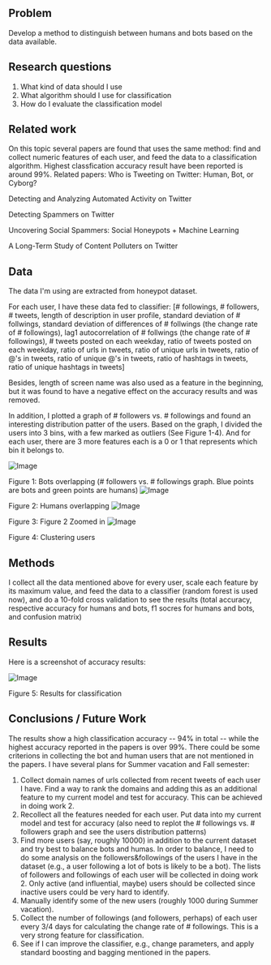
## Problem

Develop a method to distinguish between humans and bots based on the data available.

## Research questions

1. What kind of data should I use
2. What algorithm should I use for classification
3. How do I evaluate the classification model

## Related work

On this topic several papers are found that uses the same method: find and collect numeric features of each user, and feed the data to a classification algorithm. Highest classfication accuracy result have been reported is around 99%.
Related papers:
Who is Tweeting on Twitter: Human, Bot, or Cyborg?

Detecting and Analyzing Automated Activity on Twitter

Detecting Spammers on Twitter

Uncovering Social Spammers: Social Honeypots + Machine Learning

A Long-Term Study of Content Polluters on Twitter

## Data

The data I'm using are extracted from honeypot dataset.

For each user, I have these data fed to classifier:
[# followings, # followers, # tweets, length of description in user profile, standard deviation of # follwings, standard deviation of differences of # follwings (the change rate of # followings), lag1 autocorrelation of # follwings (the change rate of # followings), # tweets posted on each weekday, ratio of tweets posted on each weekday, ratio of urls in tweets, ratio of unique urls in tweets, ratio of @'s in tweets, ratio of unique @'s in tweets, ratio of hashtags in tweets, ratio of unique hashtags in tweets]

Besides, length of screen name was also used as a feature in the beginning, but it was found to have a negative effect on the accuracy results and was removed. 

In addition, I plotted a graph of # followers vs. # followings and found an interesting distribution patter of the users. Based on the graph, I divided the users into 3 bins, with a few marked as outliers (See Figure 1-4). And for each user, there are 3 more features each is a 0 or 1 that represents which bin it belongs to.

![Image](../master/src/graphs/graph-bots-overlapping.png?raw=true)

Figure 1: Bots overlapping (# followers vs. # followings graph. Blue points are bots and green points are humans)
![Image](../master/src/graphs/graph-humans-overlapping.png?raw=true)

Figure 2: Humans overlapping
![Image](../master/src/graphs/graph-zoomed-in.png?raw=true)

Figure 3: Figure 2 Zoomed in
![Image](../master/src/graphs/graph-clustered.png?raw=true)

Figure 4: Clustering users

## Methods

I collect all the data mentioned above for every user, scale each feature by its maximum value, and feed the data to a classifier (random forest is used now), and do a 10-fold cross validation to see the results (total accuracy, respective accuracy for humans and bots, f1 socres for humans and bots, and confusion matrix)

## Results

Here is a screenshot of accuracy results:

![Image](../master/src/graphs/Result.png?raw=true)

Figure 5: Results for classification

## Conclusions / Future Work

The results show a high classification accuracy -- 94% in total -- while the highest accuracy reported in the papers is over 99%. There could be some criterions in collecting the bot and human users that are not mentioned in the papers. I have several plans for Summer vacation and Fall semester:

1. Collect domain names of urls collected from recent tweets of each user I have. Find a way to rank the domains and adding this as an additional feature to my current model and test for accuracy. This can be achieved in doing work 2.
2. Recollect all the features needed for each user. Put data into my current model and test for accuracy (also need to replot the # followings vs. # followers graph and see the users distribution patterns)
3. Find more users (say, roughly 10000) in addition to the current dataset and try best to balance bots and humas. In order to balance, I need to do some analysis on the followers&followings of the users I have in the dataset (e.g., a user following a lot of bots is likely to be a bot). The lists of followers and followings of each user will be collected in doing work 2. Only active (and influential, maybe) users should be collected since inactive users could be very hard to identify.
4. Manually identify some of the new users (roughly 1000 during Summer vacation).
4. Collect the number of followings (and followers, perhaps) of each user every 3/4 days for calculating the change rate of # followings. This is a very strong feature for classification.
5. See if I can improve the classifier, e.g., change parameters, and apply standard boosting and bagging mentioned in the papers.


